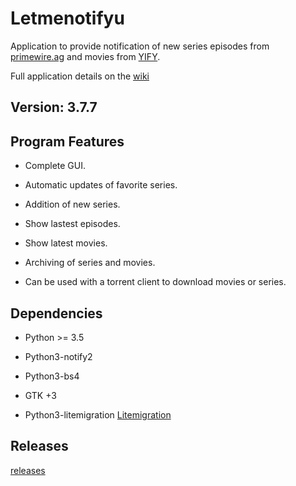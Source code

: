 Letmenotifyu
====================

Application to provide notification of new series episodes from [primewire.ag](http://primewire.ag) and movies from [YIFY](https://yts.re/api).

Full application details on the [wiki](https://github.com/stumenz/letmenotifyu/wiki)



Version: 3.7.7
-------------------

Program Features
----------------------
    
*    Complete GUI.

*    Automatic updates of favorite series.

*    Addition of new series.

*    Show lastest episodes.

*    Show latest movies.

*    Archiving of series and movies.

*    Can be used with a torrent client to download movies or series. 

Dependencies
----------------

* Python >= 3.5

* Python3-notify2

* Python3-bs4

* GTK +3

* Python3-litemigration [Litemigration](https://github.com/stumenz/python3-litemigration)



Releases
-----------------
[releases](https://github.com/stucomplex/letmenotifyu/releases)
